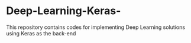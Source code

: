 # Deep-Learning-Keras-
This repository contains codes for implementing Deep Learning solutions using Keras as the back-end
